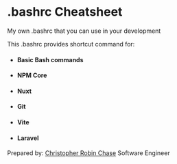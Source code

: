 # .bashrc Cheatsheet

My own .bashrc that you can use in your development

This .bashrc provides shortcut command for:
- #### Basic Bash commands
- #### NPM Core
- #### Nuxt
- #### Git
- #### Vite
- #### Laravel


Prepared by: [Christopher Robin Chase](https://github.com/chrischase011/)
Software Engineer
